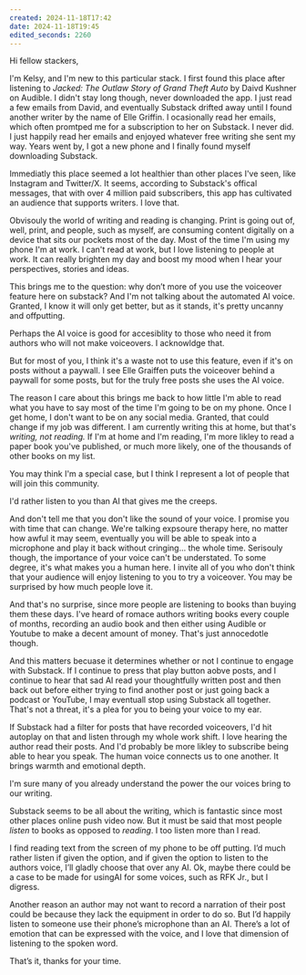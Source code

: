 ```yaml
---
created: 2024-11-18T17:42
date: 2024-11-18T19:45
edited_seconds: 2260
---
```

Hi fellow stackers,

I'm Kelsy, and I'm new to this particular stack. I first found this place after listening to _Jacked: The Outlaw Story of Grand Theft Auto_ by Daivd Kushner on Audible. I didn't stay long though, never downloaded the app. I just read a few emails from David, and eventually Substack drifted away until I found another writer by the name of Elle Griffin. I ocasionally read her emails, which often promtped me for a subscription to her on Substack. I never did. I just happily read her emails and enjoyed whatever free writing she sent my way. Years went by, I got a new phone and I finally found myself downloading Substack.

Immediatly this place seemed a lot healthier than other places I've seen, like Instagram and Twitter/X. It seems, according to Substack's offical messages, that with over 4 million paid subscribers, this app has cultivated an audience that supports writers. I love that. 

Obvisouly the world of writing and reading is changing. Print is going out of, well, print, and people, such as myself, are consuming content digitally on a device that sits our pockets most of the day. Most of the time I'm using my phone I'm at work. I can't read at work, but I love listening to people at work. It can really brighten my day and boost my mood when I hear your perspectives, stories and ideas.

This brings me to the question: why don’t more of you use the voiceover feature here on substack? And I'm not talking about the automated AI voice. Granted, I know it will only get better, but as it stands, it's pretty uncanny and offputting. 

Perhaps the AI voice is good for accesiblity to those who need it from authors who will not make voiceovers. I acknowldge that. 

But for most of you, I think it's a waste not to use this feature, even if it's on posts without a paywall. I see Elle Graiffen puts the voiceover behind a paywall for some posts, but for the truly free posts she uses the AI voice.

The reason I care about this brings me back to how little I'm able to read what you have to say most of the time I'm going to be on my phone. Once I get home, I don't want to be on any social media. Granted, that could change if my job was different. I am currently writing this at home, but that's _writing, not reading._ If I'm at home and I'm reading, I'm more likley to read a paper book you've published, or much more likely, one of the thousands of other books on my list.

You may think I'm a special case, but I think I represent a lot of people that will join this community.

I'd rather listen to you than AI that gives me the creeps. 

And don't tell me that you don't like the sound of your voice. I promise you with time that can change. We're talking expsoure therapy here, no matter how awful it may seem, eventually you will be able to speak into a microphone and play it back without cringing... the whole time. Serisouly though, the importance of your voice can't be understated. To some degree, it's what makes you a human here. I invite all of you who don't think that your audience will enjoy listening to you to try a voiceover. You may be surprised by how much people love it.

And that's no surprise, since more people are listening to books than buying them these days. I've heard of romace authors writing books every couple of months, recording an audio book and then either using Audible or Youtube to make a decent amount of money. That's just annocedotle though. 

And this matters becuase it determines whether or not I continue to engage with Substack. If I continue to press that play button aobve posts, and I continue to hear that sad AI read your thoughtfully written post and then back out before either trying to find another post or just going back a podcast or YouTube, I may eventuall stop using Substack all together. That's not a threat, it's a plea for you to being your voice to my ear.

If Substack had a filter for posts that have recorded voiceovers, I'd hit autoplay on that and listen through my whole work shift. I love hearing the author read their posts. And I'd probably be more likley to subscribe being able to hear you speak. The human voice connects us to one another. It brings warmth and emotional depth. 

I'm sure many of you already understand the power the our voices bring to our writing. 

Substack seems to be all about the writing, which is fantastic since most other places online push video now. But it must be said that most people *listen* to books as opposed to *reading*. I too listen more than I read. 

I find reading text from the screen of my phone to be off putting. I’d much rather listen if given the option, and if given the option to listen to the authors voice, I’ll gladly choose that over any AI. Ok, maybe there could be a case to be made for usingAI for some voices, such as RFK Jr., but I digress. 

Another reason an author may not want to record a narration of their post could be because they lack the equipment in order to do so. But I’d happily listen to someone use their phone’s microphone than an AI. There’s a lot of emotion that can be expressed with the voice, and I love that dimension of listening to the spoken word. 

That’s it, thanks for your time. 